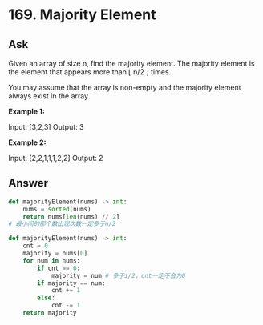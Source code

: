 # 169. Majority Element


## Ask

Given an array of size n, find the majority element. The majority element is the element that appears more than ⌊ n/2 ⌋ times.

You may assume that the array is non-empty and the majority element always exist in the array.

**Example 1:**

Input: [3,2,3]
Output: 3

**Example 2:**

Input: [2,2,1,1,1,2,2]
Output: 2

## Answer

```Python
def majorityElement(nums) -> int:
    nums = sorted(nums)
    return nums[len(nums) // 2]
# 最小间的那个数出现次数一定多于n/2
```

```Python
def majorityElement(nums) -> int:
    cnt = 0
    majority = nums[0]
    for num in nums:
        if cnt == 0:
            majority = num # 多于i/2，cnt一定不会为0
        if majority == num:
            cnt += 1
        else:
            cnt -= 1
    return majority
```
